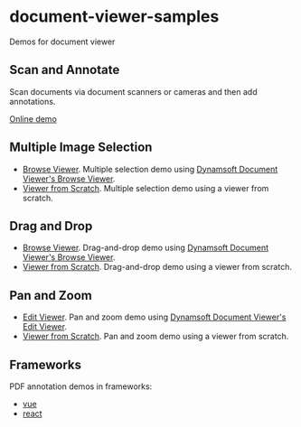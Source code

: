 # document-viewer-samples

Demos for document viewer

## Scan and Annotate

Scan documents via document scanners or cameras and then add annotations.

[Online demo](https://tony-xlh.github.io/document-viewer-samples/scan-and-annotate/index.html)

## Multiple Image Selection

* [Browse Viewer](https://tony-xlh.github.io/document-viewer-samples/multiple-image-selection/browse-viewer.html). Multiple selection demo using [Dynamsoft Document Viewer's Browse Viewer](https://www.dynamsoft.com/document-viewer/docs/introduction/index.html).
* [Viewer from Scratch](https://tony-xlh.github.io/document-viewer-samples/multiple-image-selection/from-scratch.html). Multiple selection demo using a viewer from scratch.

## Drag and Drop

* [Browse Viewer](https://tony-xlh.github.io/document-viewer-samples/drag-and-drop/browse-viewer.html). Drag-and-drop demo using [Dynamsoft Document Viewer's Browse Viewer](https://www.dynamsoft.com/document-viewer/docs/introduction/index.html).
* [Viewer from Scratch](https://tony-xlh.github.io/document-viewer-samples/drag-and-drop/from-scratch.html). Drag-and-drop demo using a viewer from scratch.

## Pan and Zoom

* [Edit Viewer](https://tony-xlh.github.io/document-viewer-samples/pan-and-zoom/edit-viewer.html). Pan and zoom demo using [Dynamsoft Document Viewer's Edit Viewer](https://www.dynamsoft.com/document-viewer/docs/introduction/index.html).
* [Viewer from Scratch](https://tony-xlh.github.io/document-viewer-samples/pan-and-zoom/from-scratch.html). Pan and zoom demo using a viewer from scratch.

## Frameworks

PDF annotation demos in frameworks:

* [vue](frameworks/vue/pdf-app)
* [react](frameworks/react/pdf-app)


